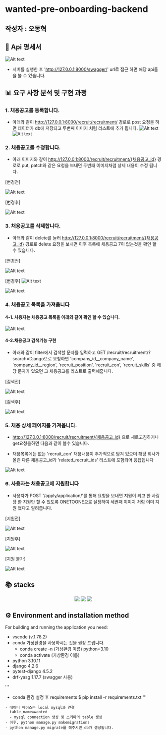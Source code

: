 # wanted-pre-onboarding-backend

## 작성자 : 오동혁

## 📔 Api 명세서

![Alt text](image.png)

-  서버를 실행한 후 'http://127.0.0.1:8000/swagger/' url로 접근 하면 해당 api들을 볼 수 있습니다.

## 📊 요구 사항 분석 및 구현 과정

### 1. 채용공고를 등록합니다.
  - 아래와 같이 http://127.0.0.1:8000/recruit/recruitment/ 경로로 post 요청을 하면 데이터가 db에 저장되고 두번째 이미지 처럼 리스트에 추가 됩니다.
  ![Alt text](image-1.png)
  ![Alt text](image-2.png)

### 2. 채용공고를 수정합니다.
  - 아래 이미지와 같이  http://127.0.0.1:8000/recruit/recruitment/{채용공고_id} 경로로 put, patch와 같은 요청을 보내면 두번째 이미지처럼 상세 내용이 수정 됩니다.
  
  [변경전]

  ![Alt text](image-3.png)

  [변경후]

  ![Alt text](image-4.png)

  ### 3. 채용공고를 삭제합니다.

  - 아래와 같이 delete를 눌러 http://127.0.0.1:8000/recruit/recruitment/{채용공고_id} 경로로 delete 요청을 보내면 이후 목록에 채용공고 7이 없는것을 확인 할 수 있습니다.

  [변경전]

  ![Alt text](image-5.png)

  [변경후]
  ![Alt text](image-6.png)

  ![Alt text](image-7.png)

  ### 4. 채용공고 목록을 가져옵니다
  #### 4-1. 사용자는 채용공고 목록을 아래와 같이 확인 할 수 있습니다.

  ![Alt text](image-8.png)
    
  #### 4-2.채용공고 검색기능 구현

  - 아래와 같이 filter에서 검색할 문자를 입력하고 GET /recruit/recruitment/?search=Django으로 요청하면 'company_id__company_name', 'company_id__region', 'recruit_position', 'recruit_con', 'recruit_skills' 중 해당 문자가 있으면 그 채용공고를 리스트로 출력해줍니다.

  [검색전]

  ![Alt text](image-9.png)

  [검색후]

  ![Alt text](image-10.png)

  ### 5. 채용 상세 페이지를 가져옵니다.
  -  http://127.0.0.1:8000/recruit/recruitment/{채용공고_id} 으로 새로고침하거나 get요청을하면 다음과 같이 볼수 있습니다.

  - 채용목록에는 없는 'recruit_con' 채용내용이 추가적으로 담겨 있으며 해당 회사가 올린 다른 채용공고_id가 'related_recruit_ids' 리스트에 포함되어 응답됩니다

  ![Alt text](image-11.png)

  ### 6. 사용자는 채용공고에 지원합니다
  - 사용자가 POST '/apply/application/'를 통해
    요청을 보내면 지원이 되고 한 사람당 한 지원만 할 수 있도록 ONETOONE으로 설정하여 세번째 이미지 처럼 이미 지원 했다고 알려줍니다.

  [지원전]

  ![Alt text](image-12.png)
  
  [지원후]

  ![Alt text](image-13.png)

  [지원 불가]

  ![Alt text](image-14.png)
## 📚 stacks

<div> 
  <p align="center">
   <img src="https://img.shields.io/badge/python-3776AB?style=for-the-badge&logo=python&logoColor=white"> 
   <img src="https://img.shields.io/badge/django-092E20?style=for-the-badge&logo=django&logoColor=white">
  <img src="https://img.shields.io/badge/Mysql-4479A1?style=for-the-badge&logo=Mysql&logoColor=white">
</p>

</div>



## ⚙️ Environment and installation method
For building and running the application you need:
- vscode (v.1.78.2)
- conda 가상환경을 사용하시는 것을 권장 드립니다.
  - conda create -n (가상환경 이름) python=3.10
  - conda activate (가상환경 이름)
- python 3.10.11
- django 4.2.6
- pytest-django 4.5.2
- drf-yasg 1.17.7 (swagger 사용)

'''
- conda 환경 설정 후 requirements
$ pip install -r requirements.txt
'''

```
- 데이터 베이스는 local mysql과 연결
  table_name=wanted
  - mysql connection 생성 및 스키마의 table 생성
- 이후, python manage.py makemigrations
- python manage.py migrate를 해주시면 db가 생성됩니다.
 ```
